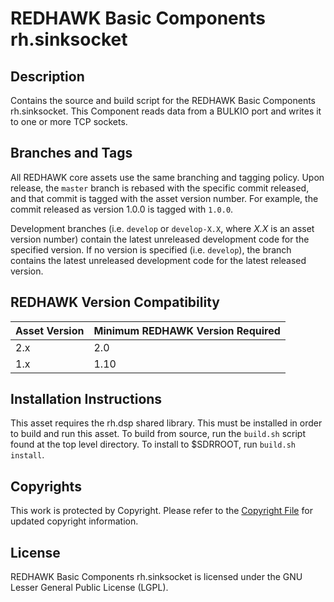 # REDHAWK Basic Components rh.sinksocket
 
## Description

Contains the source and build script for the REDHAWK Basic Components
rh.sinksocket. This Component reads data from a BULKIO port and writes it to one
or more TCP sockets.

## Branches and Tags

All REDHAWK core assets use the same branching and tagging policy. Upon release,
the `master` branch is rebased with the specific commit released, and that
commit is tagged with the asset version number. For example, the commit released
as version 1.0.0 is tagged with `1.0.0`.

Development branches (i.e. `develop` or `develop-X.X`, where *X.X* is an asset
version number) contain the latest unreleased development code for the specified
version. If no version is specified (i.e. `develop`), the branch contains the
latest unreleased development code for the latest released version.

## REDHAWK Version Compatibility

| Asset Version | Minimum REDHAWK Version Required |
| ------------- | -------------------------------- |
| 2.x           | 2.0                              |
| 1.x           | 1.10                             |

## Installation Instructions
This asset requires the rh.dsp shared library. This must be installed in order
to build and run this asset. To build from source, run the `build.sh` script
found at the top level directory. To install to $SDRROOT, run
`build.sh install`.

## Copyrights

This work is protected by Copyright. Please refer to the
[Copyright File](COPYRIGHT) for updated copyright information.

## License

REDHAWK Basic Components rh.sinksocket is licensed under the GNU Lesser General
Public License (LGPL).
